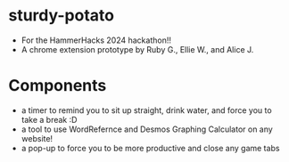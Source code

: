 # sturdy-potato
- For the HammerHacks 2024 hackathon!!
- A chrome extension prototype by Ruby G., Ellie W., and Alice J.

# Components
- a timer to remind you to sit up straight, drink water, and force you to take a break :D
- a tool to use WordRefernce and Desmos Graphing Calculator on any website!
- a pop-up to force you to be more productive and close any game tabs
